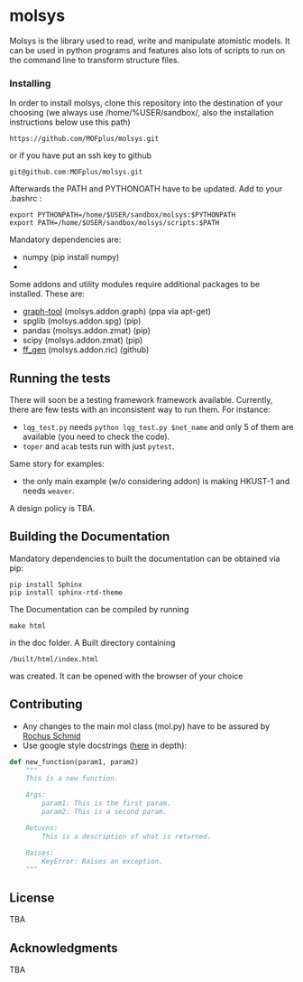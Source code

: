 # molsys

Molsys is the library used to read, write and manipulate atomistic models.
It can be used in python programs and features also lots of scripts to run on the command line to transform structure files.

### Installing

In order to install molsys, clone this repository into the destination of your choosing (we always use /home/%USER/sandbox/, also the installation instructions below use this path)

```
https://github.com/MOFplus/molsys.git
```
or if you have put an ssh key to github
```
git@github.com:MOFplus/molsys.git
```

Afterwards the PATH and PYTHONOATH have to be updated. Add to your .bashrc :
```
export PYTHONPATH=/home/$USER/sandbox/molsys:$PYTHONPATH
export PATH=/home/$USER/sandbox/molsys/scripts:$PATH
```

Mandatory dependencies are:

* numpy (pip install numpy)
* 

Some addons and utility modules require additional packages to be installed. These are:

* [graph-tool](https://git.skewed.de/count0/graph-tool/wikis/installation-instructions#installation-via-package-managers) (molsys.addon.graph) (ppa via apt-get)
* spglib (molsys.addon.spg) (pip)
* pandas (molsys.addon.zmat) (pip)
* scipy (molsys.addon.zmat) (pip)
* [ff_gen](https://github.com/MOFplus/ff_gen) (molsys.addon.ric) (github)

## Running the tests

There will soon be a testing framework framework available.
Currently, there are few tests with an inconsistent way to run them. For instance:
- `lqg_test.py` needs `python lqg_test.py $net_name` and only 5 of them are available (you need to check the code). 
- `toper` and `acab` tests run with just `pytest`.

Same story for examples:
- the only main example (w/o considering addon) is making HKUST-1 and needs `weaver`.

A design policy is TBA.

## Building the Documentation

Mandatory dependencies to built the documentation can be obtained via pip:
```
pip install Sphinx
pip install sphinx-rtd-theme
```
The Documentation can be compiled by running
```
make html
```
in the doc folder.
A Built directory containing
```
/built/html/index.html
```
was created. It can be opened with the browser of your choice

## Contributing

* Any changes to the main mol class (mol.py) have to be assured by [Rochus Schmid](https://github.com/rochusschmid)
* Use google style docstrings ([here](https://github.com/google/styleguide/blob/gh-pages/pyguide.md#38-comments-and-docstrings) in depth):
```python
def new_function(param1, param2)
	"""
	This is a new function.

	Args:
		param1: This is the first param.
		param2: This is a second param.

	Returns:
		This is a description of what is returned.

	Raises:
		KeyError: Raises an exception.
	"""
```

## License

TBA

## Acknowledgments

TBA
